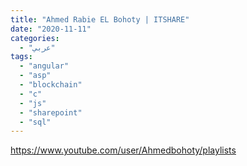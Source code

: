 ```yaml
---
title: "Ahmed Rabie EL Bohoty | ITSHARE"
date: "2020-11-11"
categories:
  - "عربي"
tags:
  - "angular"
  - "asp"
  - "blockchain"
  - "c"
  - "js"
  - "sharepoint"
  - "sql"
---
```


https://www.youtube.com/user/Ahmedbohoty/playlists
